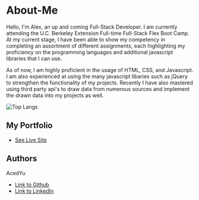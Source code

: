 # About-Me
Hello, I'm Alex, an up and coming Full-Stack Developer. I am currently attending the U.C. Berkeley Extension Full-time Full-Stack Flex Boot Camp. At my current stage, I have been able to show my competency in completing an assortment of different assignments, each highlighting my proficiency on the programming languages and additional javascript libraries that I can use.

As of now, I am highly proficient in the usage of HTML, CSS, and Javascript. I am also experienced at using the many javascript libaries such as jQuery to strengthen the functionality of my projects. Recently I have also mastered using third party api's to draw data from numerous sources and implement the drawn data into my projects as well.

![Top Langs](https://github-readme-stats.vercel.app/api/top-langs/?username=AcedYu&layout=compact)

## My Portfolio

* [See Live Site](https://acedyu.github.io/my-portfolio-rev-1/)

## Authors
AcedYu
- [Link to Github](https://github.com/AcedYu)
- [Link to LinkedIn](https://www.linkedin.com/in/alex-yu-3712811b9/)